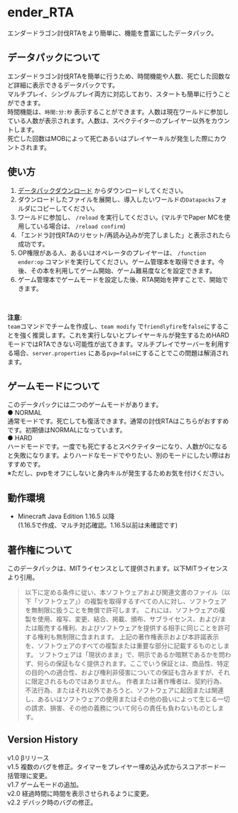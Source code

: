 # ender_RTA
エンダードラゴン討伐RTAをより簡単に、機能を豊富にしたデータパック。

## データパックについて
エンダードラゴン討伐RTAを簡単に行うため、時間機能や人数、死亡した回数など詳細に表示できるデータパックです。<br>
マルチプレイ、シングルプレイ両方に対応しており、スタートも簡単に行うことができます。<br>
時間機能は、`時間:分:秒` 表示することができます。人数は現在ワールドに参加している人数が表示されます。人数は、スペクテイターのプレイヤー以外をカウントします。<br>
死亡した回数はMOBによって死亡あるいはプレイヤーキルが発生した際にカウントされます。

## 使い方
1. [データパックダウンロード](https://github.com/Crysta1221/ender_RTA/releases/tag/Minecraft) からダウンロードしてください。
2. ダウンロードしたファイルを展開し、導入したいワールドの`Datapacks`フォルダにコピーしてください。
3. ワールドに参加し、 `/reload` を実行してください。(マルチでPaper MCを使用している場合は、 `/reload confirm`)
4. 「エンドラ討伐RTAのリセット/再読み込みが完了しました」と表示されたら成功です。
5. OP権限がある人、あるいはオペレータのプレイヤーは、 `/function ender:op` コマンドを実行してください。ゲーム管理本を取得できます。今後、その本を利用してゲーム開始、ゲーム難易度などを設定できます。
6. ゲーム管理本でゲームモードを設定した後、RTA開始を押すことで、開始できます。
<br>

**注意:** <br>
`team`コマンドでチームを作成し、`team modify` で`friendlyfire`を`false`にすることを強く推奨します。これを実行しないとプレイヤーキルが発生するためHARDモードではRTAできない可能性が出てきます。マルチプレイでサーバーを利用する場合、`server.properties` にある`pvp=false`にすることでこの問題は解消されます。

## ゲームモードについて
このデータパックには二つのゲームモードがあります。<br>
● NORMAL <br>
通常モードです。死亡しても復活できます。通常の討伐RTAはこちらがおすすめです。初期値はNORMALになっています。 <br>
● HARD <br>
ハードモードです。一度でも死亡するとスペクテイターになり、人数が0になると失敗になります。よりハードなモードでやりたい、別のモードにしたい際はおすすめです。<br>
※ただし、pvpをオフにしないと身内キルが発生するためお気を付けください。

## 動作環境
- Minecraft Java Edition 1.16.5 以降<br>
(1.16.5で作成、マルチ対応確認。1.16.5以前は未確認です)

## 著作権について
このデータパックは、MITライセンスとして提供されます。以下MITライセンスより引用。<br>
> 以下に定める条件に従い、本ソフトウェアおよび関連文書のファイル（以下「ソフトウェア」）の複製を取得するすべての人に対し、ソフトウェアを無制限に扱うことを無償で許可します。
> これには、ソフトウェアの複製を使用、複写、変更、結合、掲載、頒布、サブライセンス、および/または販売する権利、およびソフトウェアを提供する相手に同じことを許可する権利も無制限に含まれます。
> 上記の著作権表示および本許諾表示を、ソフトウェアのすべての複製または重要な部分に記載するものとします。
> ソフトウェアは「現状のまま」で、明示であるか暗黙であるかを問わず、何らの保証もなく提供されます。ここでいう保証とは、商品性、特定の目的への適合性、および権利非侵害についての保証も含みますが、それに限定されるものではありません。 作者または著作権者は、契約行為、不法行為、またはそれ以外であろうと、ソフトウェアに起因または関連し、あるいはソフトウェアの使用またはその他の扱いによって生じる一切の請求、損害、その他の義務について何らの責任も負わないものとします。

## Version History
v1.0 βリリース<br>
v1.5 複数のバグを修正。タイマーをプレイヤー埋め込み式からスコアボード一括管理に変更。<br>
v1.7 ゲームモードの追加。<br>
v2.0 経過時間に時間を表示させられるように変更。<br>
v2.2 デバック時のバグの修正。<br>
